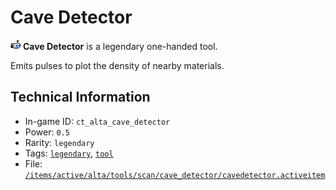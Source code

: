 # Cave Detector

<img src="https://raw.githubusercontent.com/Ceterai/Enternia/main/items/active/alta/tools/scan/cave_detector/icon.png" alt="Cave Detector icon" loading="lazy" height=16px width="auto" /> **Cave Detector** is a legendary one-handed tool.

Emits pulses to plot the density of nearby materials.

## Technical Information

- In-game ID: `ct_alta_cave_detector`
- Power: `0.5`
- Rarity: `legendary`
- Tags: [`legendary`](https://ceterai.github.io/MyEnternia/Wiki/Tags/Legendary), [`tool`](https://ceterai.github.io/MyEnternia/Wiki/Tags/Tool)
- File: [`/items/active/alta/tools/scan/cave_detector/cavedetector.activeitem`](https://github.com/Ceterai/Enternia/blob/main/items/active/alta/tools/scan/cave_detector/cavedetector.activeitem)
